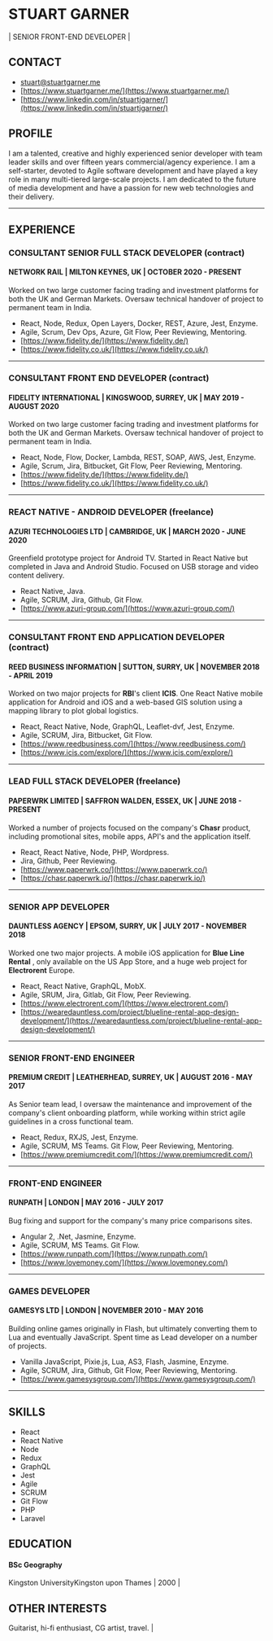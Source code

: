 # STUART GARNER

| SENIOR FRONT-END DEVELOPER |

## **CONTACT**

- stuart@stuartgarner.me
- [https://www.stuartgarner.me/](https://www.stuartgarner.me/)
- [https://www.linkedin.com/in/stuartjgarner/](https://www.linkedin.com/in/stuartjgarner/)

## **PROFILE**

I am a talented, creative and highly experienced senior developer with team leader skills and over fifteen years commercial/agency experience. I am a self-starter, devoted to Agile software development and have played a key role in many multi-tiered large-scale projects. I am dedicated to the future of media development and have a passion for new web technologies and their delivery.

---

## **EXPERIENCE**

### **CONSULTANT SENIOR FULL STACK DEVELOPER (contract)**

#### **NETWORK RAIL | MILTON KEYNES, UK | OCTOBER 2020 - PRESENT**

Worked on two large customer facing trading and investment platforms for both the UK and German Markets. Oversaw technical handover of project to permanent team in India.

- React, Node, Redux, Open Layers, Docker, REST, Azure, Jest, Enzyme.
- Agile, Scrum, Dev Ops, Azure, Git Flow, Peer Reviewing, Mentoring.
- [https://www.fidelity.de/](https://www.fidelity.de/)
- [https://www.fidelity.co.uk/](https://www.fidelity.co.uk/)

---

### **CONSULTANT FRONT END DEVELOPER (contract)**

#### **FIDELITY INTERNATIONAL | KINGSWOOD, SURREY, UK | MAY 2019 - AUGUST 2020**

Worked on two large customer facing trading and investment platforms for both the UK and German Markets. Oversaw technical handover of project to permanent team in India.

- React, Node, Flow, Docker, Lambda, REST, SOAP, AWS, Jest, Enzyme.
- Agile, Scrum, Jira, Bitbucket, Git Flow, Peer Reviewing, Mentoring.
- [https://www.fidelity.de/](https://www.fidelity.de/)
- [https://www.fidelity.co.uk/](https://www.fidelity.co.uk/)

---

### **REACT NATIVE - ANDROID DEVELOPER (freelance)**

#### **AZURI TECHNOLOGIES LTD | CAMBRIDGE, UK | MARCH 2020 - JUNE 2020**

Greenfield prototype project for Android TV. Started in React Native but completed in Java and Android Studio. Focused on USB storage and video content delivery.

- React Native, Java.
- Agile, SCRUM, Jira, Github, Git Flow.
- [https://www.azuri-group.com/](https://www.azuri-group.com/)

---

### **CONSULTANT FRONT END APPLICATION DEVELOPER (contract)**

#### **REED BUSINESS INFORMATION | SUTTON, SURRY, UK | NOVEMBER 2018 - APRIL 2019**

Worked on two major projects for **RBI**&#39;s client **ICIS**. One React Native mobile application for Android and iOS and a web-based GIS solution using a mapping library to plot global logistics.

- React, React Native, Node, GraphQL, Leaflet-dvf, Jest, Enzyme.
- Agile, SCRUM, Jira, Bitbucket, Git Flow.
- [https://www.reedbusiness.com/](https://www.reedbusiness.com/)
- [https://www.icis.com/explore/](https://www.icis.com/explore/)

---

### **LEAD FULL STACK DEVELOPER (freelance)**

#### **PAPERWRK LIMITED | SAFFRON WALDEN, ESSEX, UK | JUNE 2018 - PRESENT**

Worked a number of projects focused on the company&#39;s **Chasr** product, including promotional sites, mobile apps, API&#39;s and the application itself.

- React, React Native, Node, PHP, Wordpress.
- Jira, Github, Peer Reviewing.
- [https://www.paperwrk.co/](https://www.paperwrk.co/)
- [https://chasr.paperwrk.io/](https://chasr.paperwrk.io/)

---

### **SENIOR APP DEVELOPER**

#### **DAUNTLESS AGENCY | EPSOM, SURRY, UK | JULY 2017 - NOVEMBER 2018**

Worked one two major projects. A mobile iOS application for **Blue Line Rental** , only available on the US App Store, and a huge web project for **Electrorent** Europe.

- React, React Native, GraphQL, MobX.
- Agile, SRUM, Jira, Gitlab, Git Flow, Peer Reviewing.
- [https://www.electrorent.com/](https://www.electrorent.com/)
- [https://wearedauntless.com/project/blueline-rental-app-design-development/](https://wearedauntless.com/project/blueline-rental-app-design-development/)

---

### **SENIOR FRONT-END ENGINEER**

#### **PREMIUM CREDIT | LEATHERHEAD, SURREY, UK | AUGUST 2016 - MAY 2017**

As Senior team lead, I oversaw the maintenance and improvement of the company&#39;s client onboarding platform, while working within strict agile guidelines in a cross functional team.

- React, Redux, RXJS, Jest, Enzyme.
- Agile, SCRUM, MS Teams. Git Flow, Peer Reviewing, Mentoring.
- [https://www.premiumcredit.com/](https://www.premiumcredit.com/)

---

### **FRONT-END ENGINEER**

#### **RUNPATH | LONDON | MAY 2016 - JULY 2017**

Bug fixing and support for the company&#39;s many price comparisons sites.

- Angular 2, .Net, Jasmine, Enzyme.
- Agile, SCRUM, MS Teams. Git Flow.
- [https://www.runpath.com/](https://www.runpath.com/)
- [https://www.lovemoney.com/](https://www.lovemoney.com/)

---

### **GAMES DEVELOPER**

#### **GAMESYS LTD | LONDON | NOVEMBER 2010 - MAY 2016**

Building online games originally in Flash, but ultimately converting them to Lua and eventually JavaScript. Spent time as Lead developer on a number of projects.

- Vanilla JavaScript, Pixie.js, Lua, AS3, Flash, Jasmine, Enzyme.
- Agile, SCRUM, Jira, Github, Git Flow, Peer Reviewing, Mentoring.
- [https://www.gamesysgroup.com/](https://www.gamesysgroup.com/)

---

## **SKILLS**

- React
- React Native
- Node
- Redux
- GraphQL
- Jest
- Agile
- SCRUM
- Git Flow
- PHP
- Laravel

## **EDUCATION**

#### BSc Geography

Kingston UniversityKingston upon Thames | 2000 |

## **OTHER INTERESTS**

Guitarist, hi-fi enthusiast, CG artist, travel. |
